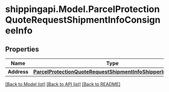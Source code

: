 
# shippingapi.Model.ParcelProtectionQuoteRequestShipmentInfoConsigneeInfo

## Properties

Name | Type | Description | Notes
------------ | ------------- | ------------- | -------------
**Address** | [**ParcelProtectionQuoteRequestShipmentInfoShipperInfoAddress**](ParcelProtectionQuoteRequestShipmentInfoShipperInfoAddress.md) |  | 

[[Back to Model list]](../README.md#documentation-for-models)
[[Back to API list]](../README.md#documentation-for-api-endpoints)
[[Back to README]](../README.md)

